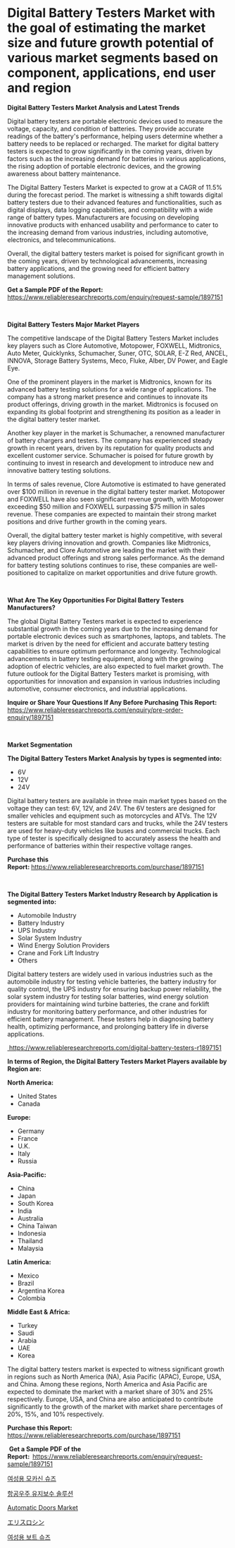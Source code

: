 <p><h1>Digital Battery Testers Market with the goal of estimating the market size and future growth potential of various market segments based on component, applications, end user and region</h1></p><p><strong>Digital Battery Testers Market Analysis and Latest Trends</strong></p>
<p><p>Digital battery testers are portable electronic devices used to measure the voltage, capacity, and condition of batteries. They provide accurate readings of the battery's performance, helping users determine whether a battery needs to be replaced or recharged. The market for digital battery testers is expected to grow significantly in the coming years, driven by factors such as the increasing demand for batteries in various applications, the rising adoption of portable electronic devices, and the growing awareness about battery maintenance.</p><p>The Digital Battery Testers Market is expected to grow at a CAGR of 11.5% during the forecast period. The market is witnessing a shift towards digital battery testers due to their advanced features and functionalities, such as digital displays, data logging capabilities, and compatibility with a wide range of battery types. Manufacturers are focusing on developing innovative products with enhanced usability and performance to cater to the increasing demand from various industries, including automotive, electronics, and telecommunications.</p><p>Overall, the digital battery testers market is poised for significant growth in the coming years, driven by technological advancements, increasing battery applications, and the growing need for efficient battery management solutions.</p></p>
<p><strong>Get a Sample PDF of the Report:&nbsp;</strong> <a href="https://www.reliableresearchreports.com/enquiry/request-sample/1897151">https://www.reliableresearchreports.com/enquiry/request-sample/1897151</a></p>
<p>&nbsp;</p>
<p><strong>Digital Battery Testers Major Market Players</strong></p>
<p><p>The competitive landscape of the Digital Battery Testers Market includes key players such as Clore Automotive, Motopower, FOXWELL, Midtronics, Auto Meter, Quicklynks, Schumacher, Suner, OTC, SOLAR, E-Z Red, ANCEL, INNOVA, Storage Battery Systems, Meco, Fluke, Alber, DV Power, and Eagle Eye.</p><p>One of the prominent players in the market is Midtronics, known for its advanced battery testing solutions for a wide range of applications. The company has a strong market presence and continues to innovate its product offerings, driving growth in the market. Midtronics is focused on expanding its global footprint and strengthening its position as a leader in the digital battery tester market.</p><p>Another key player in the market is Schumacher, a renowned manufacturer of battery chargers and testers. The company has experienced steady growth in recent years, driven by its reputation for quality products and excellent customer service. Schumacher is poised for future growth by continuing to invest in research and development to introduce new and innovative battery testing solutions.</p><p>In terms of sales revenue, Clore Automotive is estimated to have generated over $100 million in revenue in the digital battery tester market. Motopower and FOXWELL have also seen significant revenue growth, with Motopower exceeding $50 million and FOXWELL surpassing $75 million in sales revenue. These companies are expected to maintain their strong market positions and drive further growth in the coming years.</p><p>Overall, the digital battery tester market is highly competitive, with several key players driving innovation and growth. Companies like Midtronics, Schumacher, and Clore Automotive are leading the market with their advanced product offerings and strong sales performance. As the demand for battery testing solutions continues to rise, these companies are well-positioned to capitalize on market opportunities and drive future growth.</p></p>
<p>&nbsp;</p>
<p><strong>What Are The Key Opportunities For Digital Battery Testers Manufacturers?</strong></p>
<p><p>The global Digital Battery Testers market is expected to experience substantial growth in the coming years due to the increasing demand for portable electronic devices such as smartphones, laptops, and tablets. The market is driven by the need for efficient and accurate battery testing capabilities to ensure optimum performance and longevity. Technological advancements in battery testing equipment, along with the growing adoption of electric vehicles, are also expected to fuel market growth. The future outlook for the Digital Battery Testers market is promising, with opportunities for innovation and expansion in various industries including automotive, consumer electronics, and industrial applications.</p></p>
<p><strong>Inquire or Share Your Questions If Any Before Purchasing This Report:</strong> <a href="https://www.reliableresearchreports.com/enquiry/pre-order-enquiry/1897151">https://www.reliableresearchreports.com/enquiry/pre-order-enquiry/1897151</a></p>
<p>&nbsp;</p>
<p><strong>Market Segmentation</strong></p>
<p><strong>The Digital Battery Testers Market Analysis by types is segmented into:</strong></p>
<p><ul><li>6V</li><li>12V</li><li>24V</li></ul></p>
<p><p>Digital battery testers are available in three main market types based on the voltage they can test: 6V, 12V, and 24V. The 6V testers are designed for smaller vehicles and equipment such as motorcycles and ATVs. The 12V testers are suitable for most standard cars and trucks, while the 24V testers are used for heavy-duty vehicles like buses and commercial trucks. Each type of tester is specifically designed to accurately assess the health and performance of batteries within their respective voltage ranges.</p></p>
<p><strong>Purchase this Report:&nbsp;</strong><a href="https://www.reliableresearchreports.com/purchase/1897151">https://www.reliableresearchreports.com/purchase/1897151</a></p>
<p>&nbsp;</p>
<p><strong>The Digital Battery Testers Market Industry Research by Application is segmented into:</strong></p>
<p><ul><li>Automobile Industry</li><li>Battery Industry</li><li>UPS Industry</li><li>Solar System Industry</li><li>Wind Energy Solution Providers</li><li>Crane and Fork Lift Industry</li><li>Others</li></ul></p>
<p><p>Digital battery testers are widely used in various industries such as the automobile industry for testing vehicle batteries, the battery industry for quality control, the UPS industry for ensuring backup power reliability, the solar system industry for testing solar batteries, wind energy solution providers for maintaining wind turbine batteries, the crane and forklift industry for monitoring battery performance, and other industries for efficient battery management. These testers help in diagnosing battery health, optimizing performance, and prolonging battery life in diverse applications.</p></p>
<p><a href="https://www.reliableresearchreports.com/digital-battery-testers-r1897151">&nbsp;https://www.reliableresearchreports.com/digital-battery-testers-r1897151</a></p>
<p><strong>In terms of Region, the Digital Battery Testers Market Players available by Region are:</strong></p>
<p>
    <p> <strong> North America: </strong>
        <ul>
            <li>United States</li>
            <li>Canada</li>
        </ul>
        </p> 
    <p> <strong> Europe: </strong>
        <ul>
            <li>Germany</li>
            <li>France</li>
            <li>U.K.</li>
            <li>Italy</li>
            <li>Russia</li>
        </ul>
        </p> 
    <p> <strong> Asia-Pacific: </strong>
        <ul>
            <li>China</li>
            <li>Japan</li>
            <li>South Korea</li>
            <li>India</li>
            <li>Australia</li>
            <li>China Taiwan</li>
            <li>Indonesia</li>
            <li>Thailand</li>
            <li>Malaysia</li>
        </ul>
        </p> 
    <p> <strong> Latin America: </strong>
        <ul>
            <li>Mexico</li>
            <li>Brazil</li>
            <li>Argentina Korea</li>
            <li>Colombia</li>
        </ul>
        </p> 
    <p> <strong> Middle East & Africa: </strong>
        <ul>
            <li>Turkey</li>
            <li>Saudi</li>
            <li>Arabia</li>
            <li>UAE</li>
            <li>Korea</li>
        </ul>
    </p>
    </p>
<p><p>The digital battery testers market is expected to witness significant growth in regions such as North America (NA), Asia Pacific (APAC), Europe, USA, and China. Among these regions, North America and Asia Pacific are expected to dominate the market with a market share of 30% and 25% respectively. Europe, USA, and China are also anticipated to contribute significantly to the growth of the market with market share percentages of 20%, 15%, and 10% respectively.</p></p>
<p><strong>Purchase this Report: </strong><a href="https://www.reliableresearchreports.com/purchase/1897151">https://www.reliableresearchreports.com/purchase/1897151</a></p>
<p>&nbsp;<strong>Get a Sample PDF of the Report:&nbsp;&nbsp;</strong><a href="https://www.reliableresearchreports.com/enquiry/request-sample/1897151">https://www.reliableresearchreports.com/enquiry/request-sample/1897151</a></p>
<p><strong></strong></p>
<p><p><a href="https://github.com/akzkkws047661437/Market-Research-Report-List-1/blob/main/386152532804.md">여성용 모카신 슈즈</a></p><p><a href="https://medium.com/@isariontaru/%ED%95%AD%EA%B3%B5%EC%9A%B0%EC%A3%BC-%EC%9C%A0%EC%A7%80%EB%B3%B4%EC%88%98-%EC%86%94%EB%A3%A8%EC%85%98-%EC%8B%9C%EC%9E%A5-2031%EB%85%84%EA%B9%8C%EC%A7%80%EC%9D%98-%ED%8A%B8%EB%A0%8C%EB%93%9C-%EC%98%88%EC%B8%A1-%EB%B0%8F-%EA%B2%BD%EC%9F%81-%EB%B6%84%EC%84%9D-c7f2a95b5cee">항공우주 유지보수 솔루션</a></p><p><a href="https://github.com/joannagoyvaerts/Market-Research-Report-List-2/blob/main/automatic-doors-market.md">Automatic Doors Market</a></p><p><a href="https://github.com/andym141978/Market-Research-Report-List-1/blob/main/477255335799.md">エリスロシン</a></p><p><a href="https://github.com/vsckjg50460/Market-Research-Report-List-1/blob/main/417346632805.md">여성용 보트 슈즈</a></p></p>